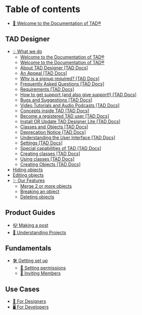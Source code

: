 # Table of contents

* [👋 Welcome to the Documentation of TAD®](README.md)

## TAD Designer

* [💡 What we do](tad-designer/what-we-do/README.md)
  * [Welcome to the Documentation of TAD®](tad-designer/what-we-do/welcome-to-the-documentation-of-tad-r.md)
  * [Welcome to the Documentation of TAD®](tad-designer/what-we-do/welcome-to-the-documentation-of-tad-r-1.md)
  * [About TAD Designer \[TAD Docs\]](tad-designer/what-we-do/about-tad-designer-tad-docs.md)
  * [An Appeal \[TAD Docs\]](tad-designer/what-we-do/an-appeal-tad-docs.md)
  * [Why is a signup required? \[TAD Docs\]](tad-designer/what-we-do/why-is-a-signup-required-tad-docs.md)
  * [Frequently Asked Questions \[TAD Docs\]](tad-designer/what-we-do/frequently-asked-questions-tad-docs.md)
  * [Requirements \[TAD Docs\]](tad-designer/what-we-do/requirements-tad-docs.md)
  * [How to get support (and also give support!) \[TAD Docs\]](tad-designer/what-we-do/how-to-get-support-and-also-give-support-tad-docs.md)
  * [Bugs and Suggestions \[TAD Docs\]](tad-designer/what-we-do/bugs-and-suggestions-tad-docs.md)
  * [Video Tutorials and Audio Podcasts \[TAD Docs\]](tad-designer/what-we-do/video-tutorials-and-audio-podcasts-tad-docs.md)
  * [Concepts inside TAD \[TAD Docs\]](tad-designer/what-we-do/concepts-inside-tad-tad-docs.md)
  * [Become a registered TAD user \[TAD Docs\]](tad-designer/what-we-do/become-a-registered-tad-user-tad-docs.md)
  * [Install OR Update TAD Designer Lite \[TAD Docs\]](tad-designer/what-we-do/install-or-update-tad-designer-lite-tad-docs.md)
  * [Classes and Objects \[TAD Docs\]](tad-designer/what-we-do/classes-and-objects-tad-docs.md)
  * [Deprecation Notice \[TAD Docs\]](tad-designer/what-we-do/deprecation-notice-tad-docs.md)
  * [Understanding the User Interface \[TAD Docs\]](tad-designer/what-we-do/understanding-the-user-interface-tad-docs.md)
  * [Settings \[TAD Docs\]](tad-designer/what-we-do/settings-tad-docs.md)
  * [Special capabilities of TAD \[TAD Docs\]](tad-designer/what-we-do/special-capabilities-of-tad-tad-docs.md)
  * [Creating classes \[TAD Docs\]](tad-designer/what-we-do/creating-classes-tad-docs.md)
  * [Using classes \[TAD Docs\]](tad-designer/what-we-do/using-classes-tad-docs.md)
  * [Creating Objects \[TAD Docs\]](tad-designer/what-we-do/creating-objects-tad-docs.md)
* [Hiding objects](tad-designer/hiding-objects.md)
* [Editing objects](tad-designer/editing-objects.md)
* [✨ Our Features](tad-designer/our-features/README.md)
  * [Merge 2 or more objects](tad-designer/our-features/merge-2-or-more-objects.md)
  * [Breaking an object](tad-designer/our-features/breaking-an-object.md)
  * [Deleting objects](tad-designer/our-features/deleting-objects.md)

## Product Guides

* [📪 Making a post](product-guides/making-a-post.md)
* [📎 Understanding Projects](product-guides/understanding-projects.md)

## Fundamentals

* [🛠 Getting set up](fundamentals/getting-set-up/README.md)
  * [📝 Setting permissions](fundamentals/getting-set-up/setting-permissions.md)
  * [🧑 Inviting Members](fundamentals/getting-set-up/inviting-members.md)

## Use Cases

* [🎨 For Designers](use-cases/for-designers.md)
* [🖥 For Developers](use-cases/for-developers.md)
